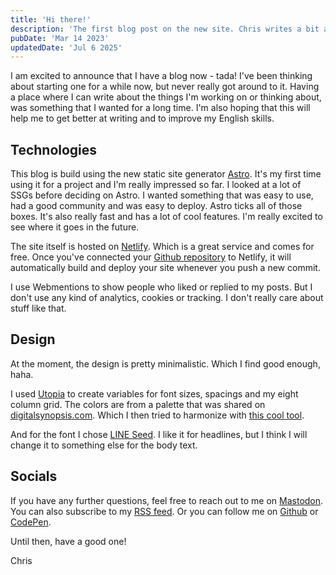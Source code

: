 ```yaml
---
title: 'Hi there!'
description: 'The first blog post on the new site. Chris writes a bit about himself and the technology behind the blog.'
pubDate: 'Mar 14 2023'
updatedDate: 'Jul 6 2025'
---
```


I am excited to announce that I have a blog now - tada! I've been thinking about starting one for a while now, but never really got around to it. Having a place where I can write about the things I'm working on or thinking about, was something that I wanted for a long time. I'm also hoping that this will help me to get better at writing and to improve my English skills.

## Technologies

This blog is build using the new static site generator [Astro](https://astro.build/). It's my first time using it for a project and I'm really impressed so far. I looked at a lot of SSGs before deciding on Astro. I wanted something that was easy to use, had a good community and was easy to deploy. Astro ticks all of those boxes. It's also really fast and has a lot of cool features. I'm really excited to see where it goes in the future.

The site itself is hosted on [Netlify](https://www.netlify.com/). Which is a great service and comes for free. Once you've connected your [Github repository](https://github.com/chlorophyllkid/blog) to Netlify, it will automatically build and deploy your site whenever you push a new commit.

I use Webmentions to show people who liked or replied to my posts. But I don't use any kind of analytics, cookies or tracking. I don't really care about stuff like that.

## Design

At the moment, the design is pretty minimalistic. Which I find good enough, haha.

I used [Utopia](https://utopia.fyi/) to create variables for font sizes, spacings and my eight column grid. The colors are from a palette that was shared on [digitalsynopsis.com](https://digitalsynopsis.com/design/beautiful-color-gradient-palettes/). Which I then tried to harmonize with [this cool tool](https://harmonizer.evilmartians.com/).

And for the font I chose [LINE Seed](https://seed.line.me/index_en.html). I like it for headlines, but I think I will change it to something else for the body text.

## Socials

If you have any further questions, feel free to reach out to me on [Mastodon](https://indieweb.social/@christophervoigt). You can also subscribe to my [RSS feed](/rss.xml). Or you can follow me on [Github](https://github.com/chlorophyllkid) or [CodePen](https://codepen.io/chlorophyllkid/).

Until then, have a good one!

Chris
